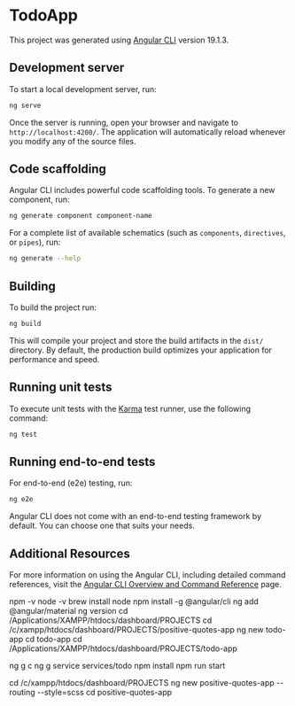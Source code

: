 # TodoApp

This project was generated using [Angular CLI](https://github.com/angular/angular-cli) version 19.1.3.

## Development server

To start a local development server, run:

```bash
ng serve
```

Once the server is running, open your browser and navigate to `http://localhost:4200/`. The application will automatically reload whenever you modify any of the source files.

## Code scaffolding

Angular CLI includes powerful code scaffolding tools. To generate a new component, run:

```bash
ng generate component component-name
```

For a complete list of available schematics (such as `components`, `directives`, or `pipes`), run:

```bash
ng generate --help
```

## Building

To build the project run:

```bash
ng build
```

This will compile your project and store the build artifacts in the `dist/` directory. By default, the production build optimizes your application for performance and speed.

## Running unit tests

To execute unit tests with the [Karma](https://karma-runner.github.io) test runner, use the following command:

```bash
ng test
```

## Running end-to-end tests

For end-to-end (e2e) testing, run:

```bash
ng e2e
```

Angular CLI does not come with an end-to-end testing framework by default. You can choose one that suits your needs.

## Additional Resources

For more information on using the Angular CLI, including detailed command references, visit the [Angular CLI Overview and Command Reference](https://angular.dev/tools/cli) page.

npm -v
node -v
brew install node
npm install -g @angular/cli
ng add @angular/material
ng version
cd /Applications/XAMPP/htdocs/dashboard/PROJECTS
cd /c/xampp/htdocs/dashboard/PROJECTS/positive-quotes-app
ng new todo-app
cd todo-app
cd /Applications/XAMPP/htdocs/dashboard/PROJECTS/todo-app

<!-- sudo chown -R $(whoami) ~/.npm -->

ng g c <nomDuComponent>
ng g service services/todo
npm install
npm run start

cd /c/xampp/htdocs/dashboard/PROJECTS
ng new positive-quotes-app --routing --style=scss
cd positive-quotes-app
